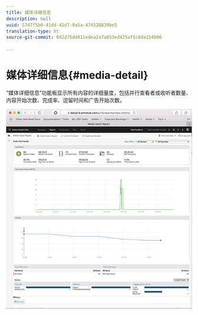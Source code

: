 ```yaml
---
title: 媒体详细信息
description: null
uuid: 57d7f5b0-41dd-41d7-9a5a-474528839be5
translation-type: ht
source-git-commit: 0d2d75dd411edea2a7a853ed425af5c6da154b06

---
```



# 媒体详细信息{#media-detail}

“媒体详细信息”功能板显示所有内容的详细量度，包括并行查看者或收听者数量、内容开始次数、完成率、逗留时间和广告开始次数。

![](assets/media_detail.png)

